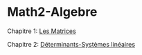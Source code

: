 # Math2-Algebre

Chapitre 1: [Les Matrices](https://github.com/Hamrita/Math2-Algebre/blob/main/Chap1/Matrices%20.pdf)

Chapitre 2: [Déterminants-Systèmes linéaires](https://github.com/Hamrita/Math2-Algebre/blob/main/Chap2/Chap2.pdf)
